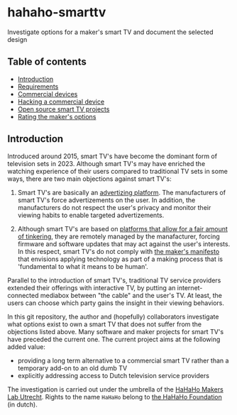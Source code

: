 # hahaho-smarttv
Investigate options for a maker's smart TV and document the selected design

## Table of contents

* [Introduction](README#introduction)
* [Requirements](docs/requirements.md)
* [Commercial devices](docs/commercial.md)
* [Hacking a commercial device](docs/hacking.md)
* [Open source smart TV projects](docs/opensource.md)
* [Rating the maker's options](docs/rating.md)

## Introduction
Introduced around 2015, smart TV's have become the dominant form of television sets in 2023. Although smart TV's may have enriched the watching experience of their users compared to traditional TV sets in some ways, there are two main objections against smart TV's:

1. Smart TV's are basically an [advertizing platform](https://adguard.com/en/blog/smart-tv-ad-blocking.html). The manufacturers of smart TV's force advertizements on the user. In addition, the manufacturers do not respect the user's privacy and monitor their viewing habits to enable targeted advertizements.

2. Although smart TV's are based on [platforms that allow for a fair amount of tinkering](https://github.com/vitalets/awesome-smart-tv), they are remotely managed by the manafacturer, forcing firmware and software updates that may act against the user's interests. In this respect, smart TV's do not comply with [the maker's manifesto](https://raumschiff.org/wp-content/uploads/2017/08/0071821139-Maker-Movement-Manifesto-Sample-Chapter.pdf) that envisions applying technology as part of a making process that is 'fundamental to what it means to be human'.

Parallel to the introduction of smart TV's, traditional TV service providers extended their offerings with interactive TV, by putting an internet-connected mediabox between "the cable" and the user's TV. At least, the users can choose which party gains the insight in their viewing behaviors.

In this git repository, the author and (hopefully) collaborators investigate what options exist to own a smart TV that does not suffer from the objections listed above. Many software and maker projects for smart TV's have preceded the current one. The current project aims at the following added value:

* providing a long term alternative to a commercial smart TV rather
than a temporary add-on to an old dumb TV
* explicitly addressing access to Dutch television service providers

The investigation is carried out under the umbrella of the [HaHaHo Makers Lab Utrecht](https://www.meetup.com/hahaho-sharingtechnology-innovative-tech-meetings/events/290854372/). Rights to the name `HaHaHo` belong to [the HaHaHo Foundation](https://www.polyprax.nl/hahaho/over-hahaho/) (in dutch).





